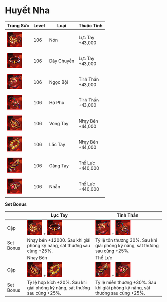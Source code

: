 # Huyết Nha

| Trang Sức                                    | Level | Loại       | Thuộc Tính                  |
| -------------------------------------------- | ----- | ---------- | --------------------------- |
| ![](<../../.gitbook/assets/image (579).png>) | 106   | Nón        | <p>Lực Tay<br>+43,000</p>   |
| ![](<../../.gitbook/assets/image (769).png>) | 106   | Dây Chuyền | <p>Lực Tay<br>+43,000</p>   |
| ![](<../../.gitbook/assets/image (226).png>) | 106   | Ngọc Bội   | <p>Tinh Thần<br>+43,000</p> |
| ![](<../../.gitbook/assets/image (265).png>) | 106   | Hộ Phù     | <p>Tinh Thần<br>+43,000</p> |
| ![](<../../.gitbook/assets/image (728).png>) | 106   | Vòng Tay   | <p>Nhạy Bén<br>+44,000</p>  |
| ![](<../../.gitbook/assets/image (200).png>) | 106   | Lắc Tay    | <p>Nhạy Bén<br>+44,000</p>  |
| ![](<../../.gitbook/assets/image (774).png>) | 106   | Găng Tay   | <p>Thể Lực<br>+440,000</p>  |
| ![](<../../.gitbook/assets/image (568).png>) | 106   | Nhẫn       | <p>Thể Lực<br>+440,000</p>  |

&#x20;

**Set Bonus**

|           | Lực Tay                                                                                     | Tinh Thần                                                                                   |
| --------- | ------------------------------------------------------------------------------------------- | ------------------------------------------------------------------------------------------- |
| Cặp       | ![](<../../.gitbook/assets/image (579).png>) + ![](<../../.gitbook/assets/image (769).png>) | ![](<../../.gitbook/assets/image (226).png>) + ![](<../../.gitbook/assets/image (265).png>) |
| Set Bonus | Nhạy bén +12000. Sau khi giải phóng kỹ năng, sát thương sau cùng +25%.                      | Tỷ lệ tổn thương 30%. Sau khi giải phóng kỹ năng, sát thương sau cùng +25%.                 |
|           | Nhạy Bén                                                                                    | Thể Lực                                                                                     |
| Cặp       | ![](<../../.gitbook/assets/image (728).png>) + ![](<../../.gitbook/assets/image (200).png>) | ![](<../../.gitbook/assets/image (774).png>) + ![](<../../.gitbook/assets/image (568).png>) |
| Set Bonus | Tỷ lệ hợp kích +20%. Sau khi giải phóng kỹ năng, sát thương sau cùng +25%.                  | Tỷ lệ miễn thương +30%. Sau khi giải phóng kỹ năng, sát thương sau cùng +25%.               |
